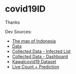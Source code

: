 # covid19ID

Thanks

Dev Sources:
* [The map of Indonesia](https://jsfiddle.net/gh/get/library/pure/highslide-software/highcharts.com/tree/master/samples/mapdata/countries/id/id-all)
* [Data](https://infeksiemerging.kemkes.go.id/)
* [Collected Data - Infected List](https://docs.google.com/spreadsheets/d/e/2PACX-1vQw8mTbcVOX_Yyb6tXP7m851FSIDIP3pfuLAcmbfnlCNXBvevLcUUN6ooW6Wc5Egb0wmdpLSLtceC7k/pubhtml?gid=0&single=true)
* [Collected Data - Dashboard](https://docs.google.com/spreadsheets/d/e/2PACX-1vQw8mTbcVOX_Yyb6tXP7m851FSIDIP3pfuLAcmbfnlCNXBvevLcUUN6ooW6Wc5Egb0wmdpLSLtceC7k/pubhtml?gid=601805410&single=true)
* [Kawalcovid19 Dataset](https://docs.google.com/spreadsheets/d/1ma1T9hWbec1pXlwZ89WakRk-OfVUQZsOCFl4FwZxzVw/edit#gid=0)
* [Live Count + Prediction](https://docs.google.com/spreadsheets/d/1sgiz8x71QyIVJZQguYtG9n6xBEKdM4fXuDs_d8zKOmY/htmlview)
